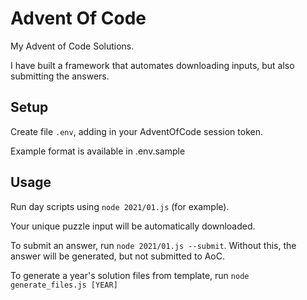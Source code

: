 # Advent Of Code

My Advent of Code Solutions.

I have built a framework that automates downloading inputs, but also submitting the answers.

## Setup

Create file `.env`, adding in your AdventOfCode session token.

Example format is available in .env.sample

## Usage

Run day scripts using `node 2021/01.js` (for example).

Your unique puzzle input will be automatically downloaded.

To submit an answer, run `node 2021/01.js --submit`. Without this, the answer will be generated, but not submitted to AoC.

To generate a year's solution files from template, run `node generate_files.js [YEAR]`
